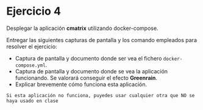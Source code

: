 # Ejercicio 4



Desplegar la aplicación **cmatrix** utilizando docker-compose.

Entregar las siguientes capturas de pantalla y los comando empleados para resolver el ejercicio:

- Captura de pantalla y documento donde ser vea el fichero  `docker-compose.yml`.
- Captura de pantalla y documento donde se vea la aplicación funcionando. Se valorará conseguir el efecto **Greenrain**.
- Explicar brevemente cómo funciona esta aplicación.

```
Si esta aplicación no funciona, puyedes usar cualquier otra que NO se haya usado en clase
```

